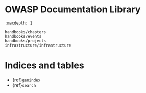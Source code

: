 # OWASP Documentation Library

```{toctree}
:maxdepth: 1

handbooks/chapters
handbooks/events
handbooks/projects
infrastructure/infrastructure
```

# Indices and tables

* {ref}`genindex`
* {ref}`search`
